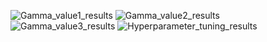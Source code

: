 ![Gamma_value1_results](https://user-images.githubusercontent.com/76610555/132897943-e90fa201-1f28-48c7-b306-2b00cf9cd2a4.PNG)
![Gamma_value2_results](https://user-images.githubusercontent.com/76610555/132897952-e2edfb8a-ded3-4d47-a22b-6bdb01cfeda2.PNG)
![Gamma_value3_results](https://user-images.githubusercontent.com/76610555/132897953-86ac7354-5a4f-41f5-bbba-309a3809d8fd.PNG)
![Hyperparameter_tuning_results](https://user-images.githubusercontent.com/76610555/132897955-38d09b33-1423-4624-bd37-416f2f69db9e.PNG)
